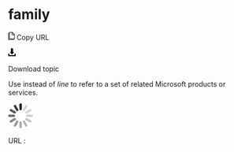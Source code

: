 # family

![Copy URL](media/family/Copy.png)
Copy URL

![Download](media/family/Download.png)

Download topic

Use instead of *line* to refer to a set of related Microsoft products or services.

![In progress](media/family/activity-large.gif)

URL :
